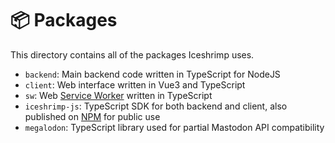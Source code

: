 # 📦 Packages

This directory contains all of the packages Iceshrimp uses.

- `backend`: Main backend code written in TypeScript for NodeJS
- `client`: Web interface written in Vue3 and TypeScript
- `sw`: Web [Service Worker](https://developer.mozilla.org/en-US/docs/Web/API/Service_Worker_API) written in TypeScript
- `iceshrimp-js`: TypeScript SDK for both backend and client, also published on [NPM](https://www.npmjs.com/package/iceshrimp-js) for public use
- `megalodon`: TypeScript library used for partial Mastodon API compatibility
